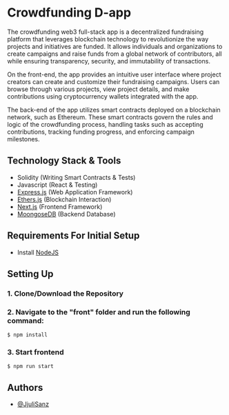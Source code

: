 # Crowdfunding D-app

The crowdfunding web3 full-stack app is a decentralized fundraising platform that leverages blockchain technology to revolutionize the way projects and initiatives are funded. It allows individuals and organizations to create campaigns and raise funds from a global network of contributors, all while ensuring transparency, security, and immutability of transactions.

On the front-end, the app provides an intuitive user interface where project creators can create and customize their fundraising campaigns. Users can browse through various projects, view project details, and make contributions using cryptocurrency wallets integrated with the app.

The back-end of the app utilizes smart contracts deployed on a blockchain network, such as Ethereum. These smart contracts govern the rules and logic of the crowdfunding process, handling tasks such as accepting contributions, tracking funding progress, and enforcing campaign milestones.

## Technology Stack & Tools

- Solidity (Writing Smart Contracts & Tests)
- Javascript (React & Testing)
- [Express.js](https://expressjs.com/) (Web Application Framework)
- [Ethers.js](https://docs.ethers.io/v5/) (Blockchain Interaction)
- [Next.js](https://nextjs.org/docs) (Frontend Framework)
- [MoongoseDB](https://www.mongodb.com/docs/) (Backend Database)

## Requirements For Initial Setup
- Install [NodeJS](https://nodejs.org/en/)

## Setting Up
### 1. Clone/Download the Repository

### 2. Navigate to the "front" folder and run the following command:
`$ npm install`

### 3. Start frontend
`$ npm run start`

## Authors

- [@JjuliSanz ](https://github.com/JjuliSanz)
